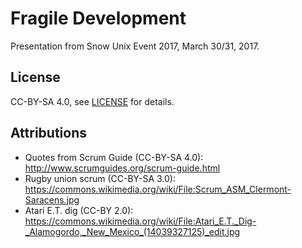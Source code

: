 # Fragile Development

Presentation from Snow Unix Event 2017, March 30/31, 2017.

## License

CC-BY-SA 4.0, see [LICENSE](LICENSE) for details.

## Attributions

- Quotes from Scrum Guide (CC-BY-SA 4.0): <http://www.scrumguides.org/scrum-guide.html>
- Rugby union scrum (CC-BY-SA 3.0): <https://commons.wikimedia.org/wiki/File:Scrum_ASM_Clermont-Saracens.jpg>
- Atari E.T. dig (CC-BY 2.0): <https://commons.wikimedia.org/wiki/File:Atari_E.T._Dig-_Alamogordo,_New_Mexico_(14039327125)_edit.jpg>


